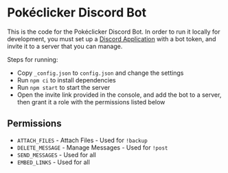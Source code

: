 # Pokéclicker Discord Bot

This is the code for the Pokéclicker Discord Bot. In order to run it locally for development, you must set up a [Discord Application](https://discord.com/developers/applications) with a bot token, and invite it to a server that you can manage.

Steps for running:

* Copy `_config.json` to `config.json` and change the settings
* Run `npm ci` to install dependencies
* Run `npm start` to start the server
* Open the invite link provided in the console, and add the bot to a server, then grant it a role with the permissions listed below

## Permissions

* `ATTACH_FILES` - Attach Files - Used for `!backup`
* `DELETE_MESSAGE` - Manage Messages - Used for `!post`
* `SEND_MESSAGES` - Used for all
* `EMBED_LINKS` - Used for all
